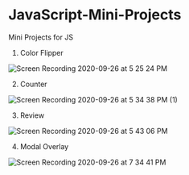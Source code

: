 # JavaScript-Mini-Projects
Mini Projects for JS

1. Color Flipper

![Screen Recording 2020-09-26 at 5 25 24 PM](https://user-images.githubusercontent.com/28387607/94340287-30a3eb80-001e-11eb-8567-86583cc78638.gif)

2. Counter

![Screen Recording 2020-09-26 at 5 34 38 PM (1)](https://user-images.githubusercontent.com/28387607/94340455-7e6d2380-001f-11eb-933a-7f2ee572e5e9.gif)

3. Review

![Screen Recording 2020-09-26 at 5 43 06 PM](https://user-images.githubusercontent.com/28387607/94340520-1cf98480-0020-11eb-8e98-7f74f1a4b1a3.gif)

4. Modal Overlay

![Screen Recording 2020-09-26 at 7 34 41 PM](https://user-images.githubusercontent.com/28387607/94342610-c8f69c00-002f-11eb-99b3-1b3a51375715.gif)
